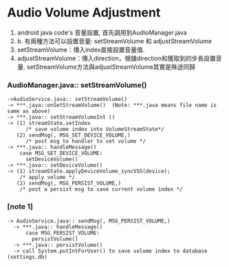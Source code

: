 # Audio Volume Adjustment

1.  android java code's 音量設置, 首先調用到AudioManager.java
2.  b.	有兩種方法可以設置音量: setStreamVolume 和 adjustStreamVolume
3.  setStreamVolume：傳入index直接設置音量值.
4.  adjustStreamVolume：傳入direction，根據direction和獲取到的步長設置音量. setStreamVolume方法與adjustStreamVolume其實是殊途同歸

### AudioManager.java:: setStreamVolume()
    ->AudioService.java:: setStreamVolume()
    -> ***.java::onSetStreamVolume()  (Note: ***.java means file name is same as above)
    -> ***.java:: setStreamVolumeInt ()
    -> (1) streamState.setIndex 
          /* save volume index into VolumeStreamState*/
       (2) sendMsg(, MSG_SET_DEVICE_VOLUME,)
          /* post msg to handler to set volume */
    -> ***.java:: handleMessage()
        case MSG_SET_DEVICE_VOLUME:
          setDeviceVolume()
    -> ***.java:: setDeviceVolume()
    -> (1) streamState.applyDeviceVolume_syncVSS(device);
        /* apply volume */
       (2) sendMsg(, MSG_PERSIST_VOLUME,)
        /* post a persist msg to save current volume index */

### [note 1]
    -> AudioService.java:: sendMsg(, MSG_PERSIST_VOLUME,)
      -> ***.java:: handleMessage()
          case MSG_PERSIST_VOLUME:
            persistVolume()
      -> ***.java:: persistVolume()
      -> call System.putIntForUser() to save volume index to database (settings.db)
